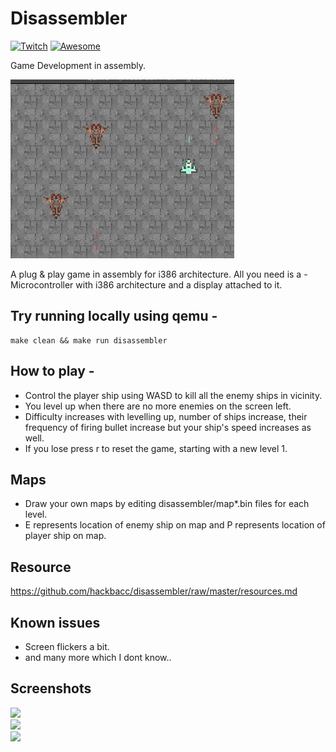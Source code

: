 # Disassembler

<a href="https://www.twitch.tv/hackbacc" rel="Twitch Status">![Twitch](https://img.shields.io/twitch/status/hackbacc?color=bluevoilet&style=for-the-badge)</a>
[![Awesome](https://awesome.re/badge-flat.svg)](https://awesome.re)


Game Development in assembly.  


![](https://github.com/markroxor/web-storage/raw/master/disassembler.gif)


A plug & play game in assembly for i386 architecture. All you need is a -  
Microcontroller with i386 architecture and a display attached to it.

## Try running locally using qemu -
```shell
make clean && make run disassembler
```

## How to play - 
* Control the player ship using WASD to kill all the enemy ships in vicinity. 
* You level up when there are no more enemies on the screen left.
* Difficulty increases with levelling up, number of ships increase, their frequency of firing bullet increase but your ship's speed increases as well.
* If you lose press r to reset the game, starting with a new level 1.

## Maps
* Draw your own maps by editing disassembler/map*.bin files for each level.
* E represents location of enemy ship on map and P represents location of player ship on map. 

## Resource 
https://github.com/hackbacc/disassembler/raw/master/resources.md

## Known issues
* Screen flickers a bit.
* and many more which I dont know..

## Screenshots

![](https://github.com/hackbacc/disassembler/raw/master/level1.png)  
![](https://github.com/hackbacc/disassembler/raw/master/level3.png)  
![](https://github.com/hackbacc/disassembler/raw/master/won.png)  


